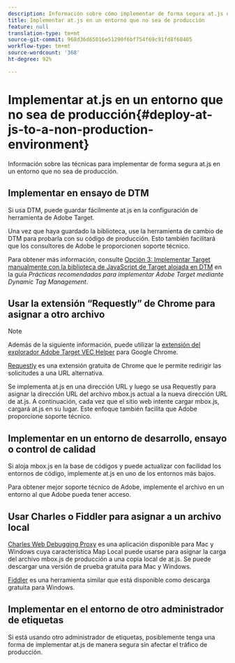 ```yaml
---
description: Información sobre cómo implementar de forma segura at.js en un entorno que no sea de producción.
title: Implementar at.js en un entorno que no sea de producción
feature: null
translation-type: tm+mt
source-git-commit: 968d36d65016e51290f6bf754f69c91fd8f68405
workflow-type: tm+mt
source-wordcount: '368'
ht-degree: 92%

---
```



# Implementar at.js en un entorno que no sea de producción{#deploy-at-js-to-a-non-production-environment}

Información sobre las técnicas para implementar de forma segura at.js en un entorno que no sea de producción.

## Implementar en ensayo de DTM

Si usa DTM, puede guardar fácilmente at.js en la configuración de herramienta de Adobe Target.

Una vez que haya guardado la biblioteca, use la herramienta de cambio de DTM para probarla con su código de producción. Esto también facilitará que los consultores de Adobe le proporcionen soporte técnico.

Para obtener más información, consulte [Opción 3: Implementar Target manualmente con la biblioteca de JavaScript de Target alojada en DTM](https://experienceleague.adobe.com/docs/dtm/implementing/target/add-target/t-implementing-target-manually-js-hosted-dtm.html) en la guía *Prácticas recomendadas para implementar Adobe Target mediante Dynamic Tag Management*.

## Usar la extensión “Requestly” de Chrome para asignar a otro archivo

>[!NOTE]
>
>Además de la siguiente información, puede utilizar la [extensión del explorador Adobe Target VEC Helper](/help/c-experiences/c-visual-experience-composer/r-troubleshoot-composer/vec-helper-browser-extension.md) para Google Chrome.

[Requestly](https://chrome.google.com/webstore/detail/requestly/mdnleldcmiljblolnjhpnblkcekpdkpa?hl=en) es una extensión gratuita de Chrome que le permite redirigir las solicitudes a una URL alternativa.

Se implementa at.js en una dirección URL y luego se usa Requestly para asignar la dirección URL del archivo mbox.js actual a la nueva dirección URL de at.js. A continuación, cada vez que el sitio web intente cargar mbox.js, cargará at.js en su lugar. Este enfoque también facilita que Adobe proporcione soporte técnico.

## Implementar en un entorno de desarrollo, ensayo o control de calidad

Si aloja mbox.js en la base de códigos y puede actualizar con facilidad los entornos de código, implemente at.js en uno de los entornos más bajos.

Para obtener mejor soporte técnico de Adobe, implemente el archivo en un entorno al que Adobe pueda tener acceso.

## Usar Charles o Fiddler para asignar a un archivo local

[Charles Web Debugging Proxy](https://www.charlesproxy.com/) es una aplicación disponible para Mac y Windows cuya característica Map Local puede usarse para asignar la carga del archivo mbox.js de producción a una copia local de at.js. Se puede descargar una versión de prueba gratuita para Mac y Windows.

[Fiddler](https://www.telerik.com/fiddler) es una herramienta similar que está disponible como descarga gratuita para Windows.

## Implementar en el entorno de otro administrador de etiquetas

Si está usando otro administrador de etiquetas, posiblemente tenga una forma de implementar at.js de manera segura sin afectar el tráfico de producción.